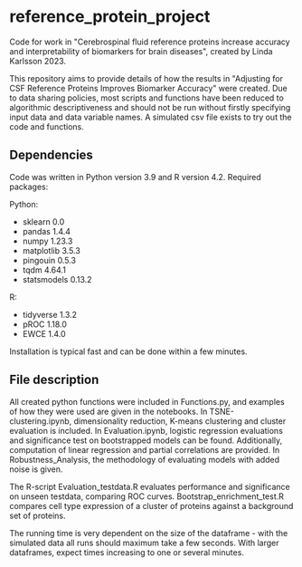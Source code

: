 # reference_protein_project
Code for work in "Cerebrospinal fluid reference proteins increase accuracy and interpretability of biomarkers for brain diseases", created by Linda Karlsson 2023.

This repository aims to provide details of how the results in "Adjusting for CSF Reference Proteins Improves Biomarker Accuracy" were created. Due to data sharing policies, most scripts and functions have been reduced to algorithmic descriptiveness and should not be run without firstly specifying input data and data variable names. A simulated csv file exists to try out the code and functions.

## Dependencies
Code was written in Python version 3.9 and R version 4.2. Required packages:

Python:
- sklearn 0.0
- pandas 1.4.4
- numpy 1.23.3
- matplotlib 3.5.3
- pingouin 0.5.3
- tqdm 4.64.1
- statsmodels 0.13.2

R:
- tidyverse 1.3.2
- pROC 1.18.0
- EWCE 1.4.0

Installation is typical fast and can be done within a few minutes.

## File description

All created python functions were included in Functions.py, and examples of how they were used are given in the notebooks. In TSNE-clustering.ipynb, dimensionality reduction, K-means clustering and cluster evaluation is included. In Evaluation.ipynb, logistic regression evaluations and significance test on bootstrapped models can be found. Additionally, computation of linear regression and partial correlations are provided. In Robustness_Analysis, 
the methodology of evaluating models with added noise is given. 

The R-script Evaluation_testdata.R evaluates performance and significance on unseen testdata, comparing ROC curves. Bootstrap_enrichment_test.R compares cell type expression of a cluster of proteins against a background set of proteins.

The running time is very dependent on the size of the dataframe - with the simulated data all runs should maximum take a few seconds. With larger dataframes, expect times increasing to one or several minutes.
